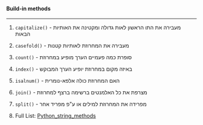 #### Build-in methods

___

1. `capitalize()` - מעבירה את התו הראשון לאות גדולה ומקטינה את האותיות הבאות
2. `casefold()` - מעבירה את המחרוזת לאותיות קטנות
3. `count()` - סופרת כמה פעמיים הערך מופיע במחרוזת
4. `index()` - באיזה מקום במחרוזת יופיע הערך המבוקש
5. `isalnum()` - האם המחרוזת כולה אלפא-נומרית
6. `join()` - מצרפת את כל האלמנטים ברשימה ברצף למחרוזת
7. `split()` - מפרידה את המחרוזת למילים או ע"פ מפריד אחר

8. Full List: [Python_string_methods](https://www.w3chools.com/python/python_ref_string.asp)